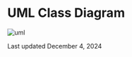 # UML Class Diagram
![uml](https://github.com/user-attachments/assets/1e6db939-38cd-4f43-a46d-f9b073138214)

<p>Last updated December 4, 2024</p>
